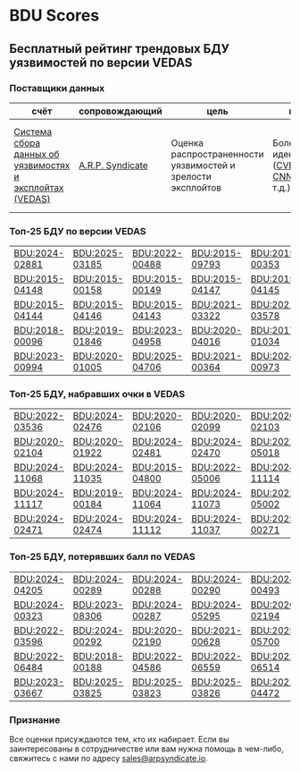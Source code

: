 
# BDU Scores
## Бесплатный рейтинг трендовых БДУ уязвимостей по версии VEDAS

### Поставщики данных
| счёт | cопровождающий | цель | покрытие | определение | частота |
| ----- | ---------- | ------- | -------- | ----------- | --------- |
| [Система сбора данных об уязвимостях и эксплойтах (VEDAS)](https://vedas.arpsyndicate.io) | [A.R.P. Syndicate](https://www.arpsyndicate.io) | Оценка распространенности уязвимостей и зрелости эксплойтов | Более 150 идентификаторов ([CVE](https://github.com/ARPSyndicate/cve-scores), [EUVD](https://github.com/ARPSyndicate/euvd-scores), [CNNVD](https://github.com/ARPSyndicate/cnnvd-scores), [BDU](https://github.com/ARPSyndicate/bdu-scores) и т.д.) | Аналитические данные с открытым исходным кодом (OSINT), полученные от [Exploit Observer](https://www.exploit.observer) | 12-16 часов |



<h3>Топ-25 БДУ по версии VEDAS</h3>

<table>
  <tr>
    <td><a href='https://vedas.arpsyndicate.io/?vuln=BDU:2024-02881'>BDU:2024-02881</a></td>
    <td><a href='https://vedas.arpsyndicate.io/?vuln=BDU:2025-03185'>BDU:2025-03185</a></td>
    <td><a href='https://vedas.arpsyndicate.io/?vuln=BDU:2022-00488'>BDU:2022-00488</a></td>
    <td><a href='https://vedas.arpsyndicate.io/?vuln=BDU:2015-09793'>BDU:2015-09793</a></td>
    <td><a href='https://vedas.arpsyndicate.io/?vuln=BDU:2015-00353'>BDU:2015-00353</a></td>
  </tr>
  <tr>
    <td><a href='https://vedas.arpsyndicate.io/?vuln=BDU:2015-04148'>BDU:2015-04148</a></td>
    <td><a href='https://vedas.arpsyndicate.io/?vuln=BDU:2015-00158'>BDU:2015-00158</a></td>
    <td><a href='https://vedas.arpsyndicate.io/?vuln=BDU:2015-00149'>BDU:2015-00149</a></td>
    <td><a href='https://vedas.arpsyndicate.io/?vuln=BDU:2015-04147'>BDU:2015-04147</a></td>
    <td><a href='https://vedas.arpsyndicate.io/?vuln=BDU:2015-04145'>BDU:2015-04145</a></td>
  </tr>
  <tr>
    <td><a href='https://vedas.arpsyndicate.io/?vuln=BDU:2015-04144'>BDU:2015-04144</a></td>
    <td><a href='https://vedas.arpsyndicate.io/?vuln=BDU:2015-04146'>BDU:2015-04146</a></td>
    <td><a href='https://vedas.arpsyndicate.io/?vuln=BDU:2015-04143'>BDU:2015-04143</a></td>
    <td><a href='https://vedas.arpsyndicate.io/?vuln=BDU:2021-03322'>BDU:2021-03322</a></td>
    <td><a href='https://vedas.arpsyndicate.io/?vuln=BDU:2021-03578'>BDU:2021-03578</a></td>
  </tr>
  <tr>
    <td><a href='https://vedas.arpsyndicate.io/?vuln=BDU:2018-00096'>BDU:2018-00096</a></td>
    <td><a href='https://vedas.arpsyndicate.io/?vuln=BDU:2019-01846'>BDU:2019-01846</a></td>
    <td><a href='https://vedas.arpsyndicate.io/?vuln=BDU:2023-04958'>BDU:2023-04958</a></td>
    <td><a href='https://vedas.arpsyndicate.io/?vuln=BDU:2020-04016'>BDU:2020-04016</a></td>
    <td><a href='https://vedas.arpsyndicate.io/?vuln=BDU:2017-01034'>BDU:2017-01034</a></td>
  </tr>
  <tr>
    <td><a href='https://vedas.arpsyndicate.io/?vuln=BDU:2023-00994'>BDU:2023-00994</a></td>
    <td><a href='https://vedas.arpsyndicate.io/?vuln=BDU:2020-01005'>BDU:2020-01005</a></td>
    <td><a href='https://vedas.arpsyndicate.io/?vuln=BDU:2025-04706'>BDU:2025-04706</a></td>
    <td><a href='https://vedas.arpsyndicate.io/?vuln=BDU:2021-00364'>BDU:2021-00364</a></td>
    <td><a href='https://vedas.arpsyndicate.io/?vuln=BDU:2024-00973'>BDU:2024-00973</a></td>
  </tr>
</table>


<h3>Топ-25 БДУ, набравших очки в VEDAS</h3>

<table>
  <tr>
    <td><a href='https://vedas.arpsyndicate.io/?vuln=BDU:2022-03536'>BDU:2022-03536</a></td>
    <td><a href='https://vedas.arpsyndicate.io/?vuln=BDU:2024-02476'>BDU:2024-02476</a></td>
    <td><a href='https://vedas.arpsyndicate.io/?vuln=BDU:2020-02106'>BDU:2020-02106</a></td>
    <td><a href='https://vedas.arpsyndicate.io/?vuln=BDU:2020-02099'>BDU:2020-02099</a></td>
    <td><a href='https://vedas.arpsyndicate.io/?vuln=BDU:2020-02103'>BDU:2020-02103</a></td>
  </tr>
  <tr>
    <td><a href='https://vedas.arpsyndicate.io/?vuln=BDU:2020-02104'>BDU:2020-02104</a></td>
    <td><a href='https://vedas.arpsyndicate.io/?vuln=BDU:2020-01922'>BDU:2020-01922</a></td>
    <td><a href='https://vedas.arpsyndicate.io/?vuln=BDU:2024-02481'>BDU:2024-02481</a></td>
    <td><a href='https://vedas.arpsyndicate.io/?vuln=BDU:2024-02470'>BDU:2024-02470</a></td>
    <td><a href='https://vedas.arpsyndicate.io/?vuln=BDU:2022-05018'>BDU:2022-05018</a></td>
  </tr>
  <tr>
    <td><a href='https://vedas.arpsyndicate.io/?vuln=BDU:2024-11068'>BDU:2024-11068</a></td>
    <td><a href='https://vedas.arpsyndicate.io/?vuln=BDU:2024-11035'>BDU:2024-11035</a></td>
    <td><a href='https://vedas.arpsyndicate.io/?vuln=BDU:2015-04800'>BDU:2015-04800</a></td>
    <td><a href='https://vedas.arpsyndicate.io/?vuln=BDU:2022-05006'>BDU:2022-05006</a></td>
    <td><a href='https://vedas.arpsyndicate.io/?vuln=BDU:2024-11114'>BDU:2024-11114</a></td>
  </tr>
  <tr>
    <td><a href='https://vedas.arpsyndicate.io/?vuln=BDU:2024-11117'>BDU:2024-11117</a></td>
    <td><a href='https://vedas.arpsyndicate.io/?vuln=BDU:2019-00184'>BDU:2019-00184</a></td>
    <td><a href='https://vedas.arpsyndicate.io/?vuln=BDU:2024-11064'>BDU:2024-11064</a></td>
    <td><a href='https://vedas.arpsyndicate.io/?vuln=BDU:2024-11073'>BDU:2024-11073</a></td>
    <td><a href='https://vedas.arpsyndicate.io/?vuln=BDU:2022-05002'>BDU:2022-05002</a></td>
  </tr>
  <tr>
    <td><a href='https://vedas.arpsyndicate.io/?vuln=BDU:2024-02471'>BDU:2024-02471</a></td>
    <td><a href='https://vedas.arpsyndicate.io/?vuln=BDU:2024-02474'>BDU:2024-02474</a></td>
    <td><a href='https://vedas.arpsyndicate.io/?vuln=BDU:2024-11112'>BDU:2024-11112</a></td>
    <td><a href='https://vedas.arpsyndicate.io/?vuln=BDU:2024-11037'>BDU:2024-11037</a></td>
    <td><a href='https://vedas.arpsyndicate.io/?vuln=BDU:2025-00271'>BDU:2025-00271</a></td>
  </tr>
</table>


<h3>Топ-25 БДУ, потерявших балл по VEDAS</h3>

<table>
  <tr>
    <td><a href='https://vedas.arpsyndicate.io/?vuln=BDU:2024-04205'>BDU:2024-04205</a></td>
    <td><a href='https://vedas.arpsyndicate.io/?vuln=BDU:2024-00289'>BDU:2024-00289</a></td>
    <td><a href='https://vedas.arpsyndicate.io/?vuln=BDU:2024-00288'>BDU:2024-00288</a></td>
    <td><a href='https://vedas.arpsyndicate.io/?vuln=BDU:2024-00290'>BDU:2024-00290</a></td>
    <td><a href='https://vedas.arpsyndicate.io/?vuln=BDU:2024-00493'>BDU:2024-00493</a></td>
  </tr>
  <tr>
    <td><a href='https://vedas.arpsyndicate.io/?vuln=BDU:2024-00323'>BDU:2024-00323</a></td>
    <td><a href='https://vedas.arpsyndicate.io/?vuln=BDU:2023-08306'>BDU:2023-08306</a></td>
    <td><a href='https://vedas.arpsyndicate.io/?vuln=BDU:2024-00287'>BDU:2024-00287</a></td>
    <td><a href='https://vedas.arpsyndicate.io/?vuln=BDU:2024-05295'>BDU:2024-05295</a></td>
    <td><a href='https://vedas.arpsyndicate.io/?vuln=BDU:2020-02194'>BDU:2020-02194</a></td>
  </tr>
  <tr>
    <td><a href='https://vedas.arpsyndicate.io/?vuln=BDU:2022-03596'>BDU:2022-03596</a></td>
    <td><a href='https://vedas.arpsyndicate.io/?vuln=BDU:2024-00292'>BDU:2024-00292</a></td>
    <td><a href='https://vedas.arpsyndicate.io/?vuln=BDU:2020-02190'>BDU:2020-02190</a></td>
    <td><a href='https://vedas.arpsyndicate.io/?vuln=BDU:2021-00628'>BDU:2021-00628</a></td>
    <td><a href='https://vedas.arpsyndicate.io/?vuln=BDU:2025-05700'>BDU:2025-05700</a></td>
  </tr>
  <tr>
    <td><a href='https://vedas.arpsyndicate.io/?vuln=BDU:2022-06484'>BDU:2022-06484</a></td>
    <td><a href='https://vedas.arpsyndicate.io/?vuln=BDU:2018-00188'>BDU:2018-00188</a></td>
    <td><a href='https://vedas.arpsyndicate.io/?vuln=BDU:2022-04586'>BDU:2022-04586</a></td>
    <td><a href='https://vedas.arpsyndicate.io/?vuln=BDU:2022-06559'>BDU:2022-06559</a></td>
    <td><a href='https://vedas.arpsyndicate.io/?vuln=BDU:2022-06514'>BDU:2022-06514</a></td>
  </tr>
  <tr>
    <td><a href='https://vedas.arpsyndicate.io/?vuln=BDU:2023-03667'>BDU:2023-03667</a></td>
    <td><a href='https://vedas.arpsyndicate.io/?vuln=BDU:2025-03825'>BDU:2025-03825</a></td>
    <td><a href='https://vedas.arpsyndicate.io/?vuln=BDU:2025-03823'>BDU:2025-03823</a></td>
    <td><a href='https://vedas.arpsyndicate.io/?vuln=BDU:2025-03826'>BDU:2025-03826</a></td>
    <td><a href='https://vedas.arpsyndicate.io/?vuln=BDU:2021-04472'>BDU:2021-04472</a></td>
  </tr>
</table>


### Признание
Все оценки присуждаются тем, кто их набирает.
Если вы заинтересованы в сотрудничестве или вам нужна помощь в чем-либо, свяжитесь с нами по адресу [sales@arpsyndicate.io](mailto:sales@arpsyndicate.io).

